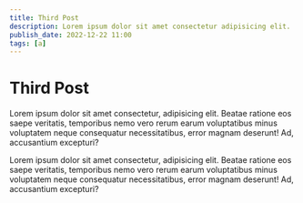 ```yaml
---
title: Third Post
description: Lorem ipsum dolor sit amet consectetur adipisicing elit.
publish_date: 2022-12-22 11:00
tags: [a]
---
```


# Third Post

Lorem ipsum dolor sit amet consectetur, adipisicing elit. Beatae ratione eos saepe veritatis, temporibus nemo vero rerum earum voluptatibus minus voluptatem neque consequatur necessitatibus, error magnam deserunt! Ad, accusantium excepturi?

Lorem ipsum dolor sit amet consectetur, adipisicing elit. Beatae ratione eos saepe veritatis, temporibus nemo vero rerum earum voluptatibus minus voluptatem neque consequatur necessitatibus, error magnam deserunt! Ad, accusantium excepturi?
